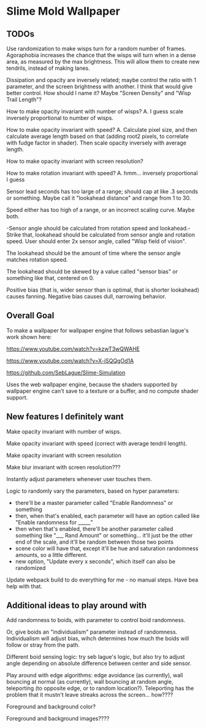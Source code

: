 # Slime Mold Wallpaper

## TODOs

Use randomization to make wisps turn for a random number of frames.
Agoraphobia increases the chance that the wisps will turn when in a dense area, as measured by the max brightness.
This will allow them to create new tendrils, instead of making lanes.

Dissipation and opacity are inversely related; maybe control the ratio with 1 parameter, and the screen brightness with another. 
I think that would give better control. How should I name it? Maybe "Screen Density" and "Wisp Trail Length"?

How to make opacity invariant with number of wisps?
A. I guess scale inversely proportional to number of wisps.

How to make opacity invariant with speed? 
A. Calculate pixel size, and then calculate average length based on that (adding root2 pixels, to correlate with fudge factor in shader).
Then scale opacity inversely with average length.

How to make opacity invariant with screen resolution?

How to make rotation invariant with speed? 
A. hmm... inversely proportional I guess

Sensor lead seconds has too large of a range; should cap at like .3 seconds or something.
Maybe call it "lookahead distance" and range from 1 to 30.

Speed either has too high of a range, or an incorrect scaling curve. Maybe both.

-Sensor angle should be calculated from rotation speed and lookahead.-
Strike that, lookahead should be calculated from sensor angle and rotation speed.
User should enter 2x sensor angle, called "Wisp field of vision".

The lookahead should be the amount of time where the sensor angle matches rotation speed.

The lookahead should be skewed by a value called "sensor bias" or something like that, centered on 0.

Positive bias (that is, wider sensor than is optimal, that is shorter lookahead) causes fanning.
Negative bias causes dull, narrowing behavior.

## Overall Goal

To make a wallpaper for wallpaper engine that follows sebastian lague's work shown here:

https://www.youtube.com/watch?v=kzwT3wQWAHE

https://www.youtube.com/watch?v=X-iSQQgOd1A

https://github.com/SebLague/Slime-Simulation

Uses the web wallpaper engine, because the shaders supported by wallpaper engine can't save to a texture or a buffer, and no compute shader support.

## New features I definitely want

Make opacity invariant with number of wisps.

Make opacity invariant with speed (correct with average tendril length).

Make opacity invariant with screen resolution

Make blur invariant with screen resolution???

Instantly adjust parameters whenever user touches them.

Logic to randomly vary the parameters, based on hyper parameters:

* there'll be a master parameter called "Enable Randomness" or something
* then, when that's enabled, each parameter will have an option called like "Enable randomness for _____"
* then when that's enabled, there'll be another parameter called something like "___ Rand Amount" or something... it'll just be the other end of the scale, and it'll be random between those two points
* scene color will have that, except it'll be hue and saturation randomness amounts, so a little different.
* new option, "Update every x seconds", which itself can also be randomized

Update webpack build to do everything for me - no manual steps. Have bea help with that.

## Additional ideas to play around with

Add randomness to boids, with parameter to control boid randomness.

Or, give boids an "individualism" parameter instead of randomness. Individualism will adjust bias, wihch determines how much the boids will follow or stray from the path.

Different boid sensing logic: try seb lague's logic, but also try to adjust angle depending on absolute difference between center and side sensor.

Play around with edge algorithms: edge avoidance (as currently), wall bouncing at normal (as currently), 
wall bouncing at random angle, teleporting (to opposite edge, or to random location?).
Teleporting has the problem that it mustn't leave streaks across the screen... how????

Foreground and background color?

Foreground and background images????

